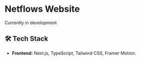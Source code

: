 # Netflows Website
Currently in development
## 🛠️ Tech Stack
- **Frontend:** Next.js, TypeScript, Tailwind CSS, Framer Motion.